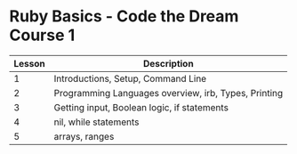 # Ruby Basics - Code the Dream Course 1
Lesson | Description
--- | ---
1 | Introductions, Setup, Command Line
2 | Programming Languages overview, irb, Types, Printing
3 | Getting input, Boolean logic, if statements
4 | nil, while statements
5 | arrays, ranges
